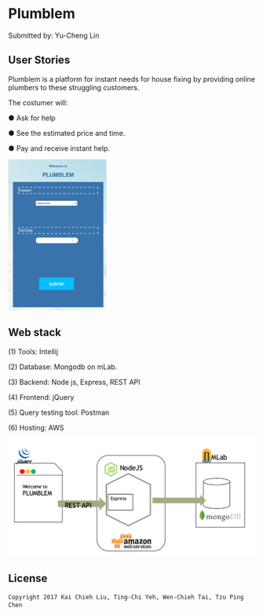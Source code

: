# Plumblem

Submitted by: Yu-Cheng Lin

## User Stories
Plumblem is a platform for instant needs for house fixing by providing online plumbers to these struggling customers.

The costumer will:

● Ask for help

● See the estimated price and time.

● Pay and receive instant help.

<img src='https://raw.githubusercontent.com/owen31302/Plumber/master/presentation/Screen%20Shot%202017-04-15%20at%2021.22.34.png' title='Plumblem' width='200px' alt='Plumblem' />

## Web stack
(1) Tools: Intellij

(2) Database: Mongodb on mLab.

(3) Backend: Node js, Express, REST API

(4) Frontend: jQuery

(5) Query testing tool: Postman

(6) Hosting: AWS

<img src='https://raw.githubusercontent.com/owen31302/Plumber/master/presentation/Screen%20Shot%202017-04-15%20at%2021.18.52.png' title='stack' width='' alt='stack' />

## License

    Copyright 2017 Kai Chieh Liu, Ting-Chi Yeh, Wen-Chieh Tai, Tzu Ping Chen
